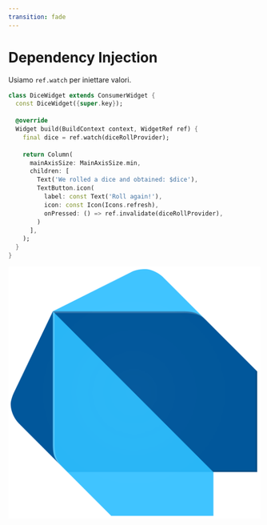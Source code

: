 ```yaml
---
transition: fade
---
```


# Dependency Injection

Usiamo `ref.watch` per iniettare valori.

<div v-click>

  ```dart {5,6}
  class DiceWidget extends ConsumerWidget {
    const DiceWidget({super.key});
    
    @override
    Widget build(BuildContext context, WidgetRef ref) {
      final dice = ref.watch(diceRollProvider);

      return Column(
        mainAxisSize: MainAxisSize.min,
        children: [
          Text('We rolled a dice and obtained: $dice'),
          TextButton.icon(
            label: const Text('Roll again!'),
            icon: const Icon(Icons.refresh),
            onPressed: () => ref.invalidate(diceRollProvider),
          )
        ],
      );
    }
  }

  ```

</div>



<div v-after class="abs-tr m-6">
  <a
    href="https://dartpad.dev/?id=d13a49ee428cb8abc7f1bcc0c30dc3fd"
    target="_blank"
    alt="DartPad Example #1"
    class="text-xl slidev-icon-btn opacity-50 !border-none !hover:text-white"
  >
    <img class='w-4 h-4' src='/assets/dart-logo.png' />
  </a>
</div>

<!--
Ok, adesso abbiamo un valore esposto da un "Provider".

Come lo leggiamo? Come lo otteniamo?

È sufficiente "leggere" il valore tramite `ref.watch`.

Ad esempio, proviamo ad iniettare un valore in un Widget.

Nel metodo build, iniettiamo il valore. Abbiamo ora "dice", possiamo usarlo come meglio preferiamo.

Qui, ne approfitto per dire un paio di cose in più che non sono oggetto del talk di oggi.
  1. Riverpod non è una libreria per fare dependency injection, ma è un pattern che è usato estensivamente _collateralmente_
  2. Si chiama "ref.watch" e non "ref.read" per un motivo specifico: DiceWidget rebuilderà ogni volta che `dice` cambia.
  3. A riprova di ciò, con un esercizio di fantasia qui ho voluto inserire un bottone che tramite la direttiva `ref.invalidate' chiede al Provider di ri-valutare il proprio stato
  4. Vediamo l'esempio live
-->
